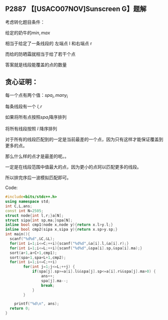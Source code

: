 ## P2887 【[USACO07NOV]Sunscreen G】题解

考虑转化题目条件：

给定的奶牛的$min,max$

相当于给定了一条线段的 左端点 l 和右端点 r

而给的防晒霜就相当于给了若干个点

答案就是线段能覆盖的点的数量

## 贪心证明：

每一个点有两个值：$spa_i,many_i$

每条线段有一个 $l,r$

如果将所有点按照$spa_i$降序排列

将所有线段按照 $l$ 降序排列

对于所有的线段匹配到的一定是当前最差的一个点，因为只有这样才能保证覆盖到更多的点。

那么什么样的点才是最差的呢。。

一定是在线段范围中值最大的点，因为更小的点珂以匹配更多的线段。

所以排完序后一波模拟匹配即可。

Code:
```cpp
#include<bits/stdc++.h>
using namespace std;
int C,L,ans;
const int N=2505;
struct node{int l,r;}a[N];
struct sipa{int sp,ma;}spa[N];
inline bool cmp1(node x,node y){return x.l>y.l;}
inline bool cmp2(sipa x,sipa y){return x.sp>y.sp;}
int main(){
  scanf("%d%d",&C,&L);
  for(int i=1;i<=C;++i){scanf("%d%d",&a[i].l,&a[i].r);}
  for(int i=1;i<=L;++i){scanf("%d%d",&spa[i].sp,&spa[i].ma);}
  sort(a+1,a+C+1,cmp1);
  sort(spa+1,spa+L+1,cmp2);
  for(int i=1;i<=C;++i)
		for(int j=1;j<=L;++j) {
			if(spa[j].sp>=a[i].l&&spa[j].sp<=a[i].r&&spa[j].ma>0) {
				ans++;
				spa[j].ma--;
				break;
			}
		}

	printf("%d\n", ans);
  return 0;
}

```